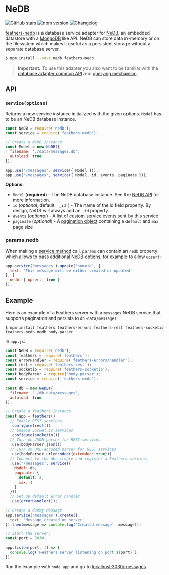 # NeDB

[![GitHub stars](https://img.shields.io/github/stars/feathersjs/feathers-nedb.png?style=social&label=Star)](https://github.com/feathersjs/feathers-nedb/)
[![npm version](https://img.shields.io/npm/v/feathers-nedb.png?style=flat-square)](https://www.npmjs.com/package/feathers-nedb)
[![Changelog](https://img.shields.io/badge/changelog-.md-blue.png?style=flat-square)](https://github.com/feathersjs/feathers-nedb/blob/master/CHANGELOG.md)

[feathers-nedb](https://github.com/feathersjs/feathers-nedb/) is a database service adapter for [NeDB](https://github.com/louischatriot/nedb), an embedded datastore with a [MongoDB](https://www.mongodb.org/) like API. NeDB can store data in-memory or on the filesystem which makes it useful as a persistent storage without a separate database server.

```bash
$ npm install --save nedb feathers-nedb
```

> **Important:** To use this adapter you also want to be familiar with the [database adapter common API](./common.md) and [querying mechanism](./querying.md).

## API

### `service(options)`

Returns a new service instance initialized with the given options. `Model` has to be an NeDB database instance.

```js
const NeDB = require('nedb');
const service = require('feathers-nedb');

// Create a NeDB instance
const Model = new NeDB({
  filename: './data/messages.db',
  autoload: true
});

app.use('/messages', service({ Model }));
app.use('/messages', service({ Model, id, events, paginate }));
```

__Options:__

- `Model` (**required**) - The NeDB database instance. See the [NeDB API](https://github.com/louischatriot/nedb#api) for more information.
- `id` (*optional*, default: `'_id'`) - The name of the id field property. By design, NeDB will always add an `_id` property.
- `events` (*optional*) - A list of [custom service events](../real-time/events.md#custom-events) sent by this service
- `paginate` (*optional*) - A [pagination object](./pagination.md) containing a `default` and `max` page size

### params.nedb

When making a [service method](./services.md) call, `params` can contain an `nedb` property which allows to pass additional [NeDB options](https://github.com/louischatriot/nedb#updating-documents), for example to allow `upsert`:

```js
app.service('messages').update('someid', {
  text: 'This message will be either created or updated'
}, {
  nedb: { upsert: true }
});
```

## Example

Here is an example of a Feathers server with a `messages` NeDB service that supports pagination and persists to `db-data/messages`:

```
$ npm install feathers feathers-errors feathers-rest feathers-socketio feathers-nedb nedb body-parser
```

In `app.js`:

```js
const NeDB = require('nedb');
const feathers = require('feathers');
const errorHandler = require('feathers-errors/handler');
const rest = require('feathers-rest');
const socketio = require('feathers-socketio');
const bodyParser = require('body-parser');
const service = require('feathers-nedb');

const db = new NeDB({
  filename: './db-data/messages',
  autoload: true
});

// Create a feathers instance.
const app = feathers()
  // Enable REST services
  .configure(rest())
  // Enable Socket.io services
  .configure(socketio())
  // Turn on JSON parser for REST services
  .use(bodyParser.json())
  // Turn on URL-encoded parser for REST services
  .use(bodyParser.urlencoded({extended: true}))
  // Connect to the db, create and register a Feathers service.
  .use('/messages', service({
    Model: db,
    paginate: {
      default: 2,
      max: 4
    }
  }))
  // Set up default error handler
  .use(errorHandler());

// Create a dummy Message
app.service('messages').create({
  text: 'Message created on server'
}).then(message => console.log('Created message', message));

// Start the server.
const port = 3030;

app.listen(port, () => {
  console.log(`Feathers server listening on port ${port}`);
});
```

Run the example with `node app` and go to [localhost:3030/messages](http://localhost:3030/messages).
